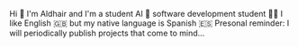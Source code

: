 Hi 👋 I'm Aldhair and I'm a student
AI 🤖 software development student 🧑‍💻
I like English 🇬🇧 but my native language is Spanish 🇪🇸
Presonal reminder: I will periodically publish projects that come to mind...
